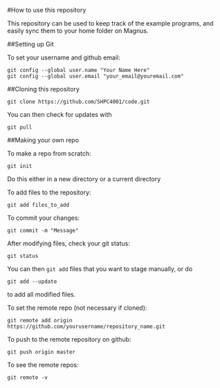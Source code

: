 #How to use this repository

This repository can be used to keep track of the example programs, and easily sync them to your home folder on Magnus.

##Setting up Git

To set your username and github email:

    git config --global user.name "Your Name Here"
    git config --global user.email "your_email@youremail.com"

##Cloning this repository

    git clone https://github.com/SHPC4001/code.git

You can then check for updates with 

    git pull

##Making your own repo

To make a repo from scratch:

    git init

Do this either in a new directory or a current directory

To add files to the repository:

    git add files_to_add

To commit your changes:

    git commit -m "Message"

After modifying files, check your git status:

    git status

You can then `git add` files that you want to stage manually, or do

    git add --update

to add all modified files.

To set the remote repo (not necessary if cloned):

    git remote add origin https://github.com/yourusername/repository_name.git

To push to the remote repository on github:

    git push origin master

To see the remote repos:

    git remote -v